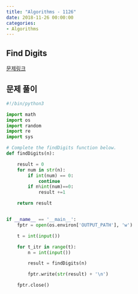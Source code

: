 ```yaml
---
title: "Algorithms - 1126"
date: 2018-11-26 00:00:00
categories:
- Algorithms
---
```


## Find Digits
[문제링크](https://www.hackerrank.com/challenges/find-digits/problem)

## 문제 풀이
```python
#!/bin/python3

import math
import os
import random
import re
import sys

# Complete the findDigits function below.
def findDigits(n):

    result = 0
    for num in str(n):
        if int(num) == 0:
            continue
        if n%int(num)==0:
            result +=1

    return result


if __name__ == '__main__':
    fptr = open(os.environ['OUTPUT_PATH'], 'w')

    t = int(input())

    for t_itr in range(t):
        n = int(input())

        result = findDigits(n)

        fptr.write(str(result) + '\n')

    fptr.close()

```
